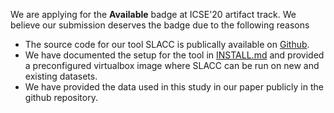 We are applying for the **Available** badge at ICSE'20 artifact track. We believe our submission deserves the badge due to the following reasons
* The source code for our tool SLACC is publically available on [Github](https://github.com/DynamicCodeSearch/COSAL). 
* We have documented the setup for the tool in [INSTALL.md](https://github.com/DynamicCodeSearch/SLACC/blob/COSAL/INSTALL.md) and provided a preconfigured virtualbox image where SLACC can be run on new and existing datasets.
* We have provided the data used in this study in our paper publicly in the github repository. 

